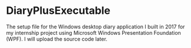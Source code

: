 # DiaryPlusExecutable
The setup file for the Windows desktop diary application I built in 2017 for my internship project using Microsoft Windows Presentation Foundation (WPF). I will upload the source code later.
